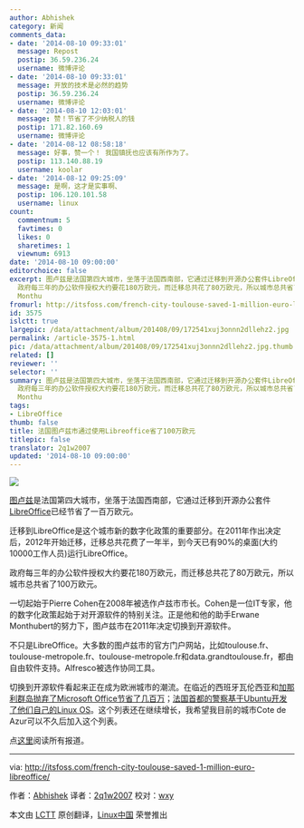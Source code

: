 ```yaml
---
author: Abhishek
category: 新闻
comments_data:
- date: '2014-08-10 09:33:01'
  message: Repost
  postip: 36.59.236.24
  username: 微博评论
- date: '2014-08-10 09:33:01'
  message: 开放的技术是必然的趋势
  postip: 36.59.236.24
  username: 微博评论
- date: '2014-08-10 12:03:01'
  message: 赞！节省了不少纳税人的钱
  postip: 171.82.160.69
  username: 微博评论
- date: '2014-08-12 08:58:18'
  message: 好事，赞一个！ 我国镇抚也应该有所作为了。
  postip: 113.140.88.19
  username: koolar
- date: '2014-08-12 09:25:09'
  message: 是啊，这才是实事啊、
  postip: 106.120.101.58
  username: linux
count:
  commentnum: 5
  favtimes: 0
  likes: 0
  sharetimes: 1
  viewnum: 6913
date: '2014-08-10 09:00:00'
editorchoice: false
excerpt: 图卢兹是法国第四大城市，坐落于法国西南部，它通过迁移到开源办公套件LibreOffice已经节省了一百万欧元。 迁移到LibreOffice是这个城市新的数字化政策的重要部分。在2011年作出决定后，2012年开始迁移，迁移总共花费了一年半，到今天已有90%的桌面(大约10000工作人员)运行LibreOffice。
  政府每三年的办公软件授权大约要花180万欧元，而迁移总共花了80万欧元，所以城市总共省了100万欧元。 一切起始于Pierre Cohen在2008年被选作卢兹市市长。Cohen是一位IT专家，他的数字化政策起始于对开源软件的特别关注。正是他和他的助手Erwane
  Monthu
fromurl: http://itsfoss.com/french-city-toulouse-saved-1-million-euro-libreoffice/
id: 3575
islctt: true
largepic: /data/attachment/album/201408/09/172541xuj3onnn2dllehz2.jpg
permalink: /article-3575-1.html
pic: /data/attachment/album/201408/09/172541xuj3onnn2dllehz2.jpg.thumb.jpg
related: []
reviewer: ''
selector: ''
summary: 图卢兹是法国第四大城市，坐落于法国西南部，它通过迁移到开源办公套件LibreOffice已经节省了一百万欧元。 迁移到LibreOffice是这个城市新的数字化政策的重要部分。在2011年作出决定后，2012年开始迁移，迁移总共花费了一年半，到今天已有90%的桌面(大约10000工作人员)运行LibreOffice。
  政府每三年的办公软件授权大约要花180万欧元，而迁移总共花了80万欧元，所以城市总共省了100万欧元。 一切起始于Pierre Cohen在2008年被选作卢兹市市长。Cohen是一位IT专家，他的数字化政策起始于对开源软件的特别关注。正是他和他的助手Erwane
  Monthu
tags:
- LibreOffice
thumb: false
title: 法国图卢兹市通过使用Libreoffice省了100万欧元
titlepic: false
translator: 2q1w2007
updated: '2014-08-10 09:00:00'
---
```


![](/data/attachment/album/201408/09/172541xuj3onnn2dllehz2.jpg)


[图卢兹](http://zh.wikipedia.org/wiki/%E5%9B%BE%E5%8D%A2%E5%85%B9)是法国第四大城市，坐落于法国西南部，它通过迁移到开源办公套件[LibreOffice](http://www.libreoffice.org/)已经节省了一百万欧元。


迁移到LibreOffice是这个城市新的数字化政策的重要部分。在2011年作出决定后，2012年开始迁移，迁移总共花费了一年半，到今天已有90%的桌面(大约10000工作人员)运行LibreOffice。


政府每三年的办公软件授权大约要花180万欧元，而迁移总共花了80万欧元，所以城市总共省了100万欧元。


一切起始于Pierre Cohen在2008年被选作卢兹市市长。Cohen是一位IT专家，他的数字化政策起始于对开源软件的特别关注。正是他和他的助手Erwane Monthubert的努力下，图卢兹市在2011年决定切换到开源软件。


不只是LibreOffice。大多数的图卢兹市的官方门户网站，比如toulouse.fr、toulouse-metropole.fr、toulouse-metropole.fr和data.grandtoulouse.fr，都由自由软件支持。Alfresco被选作协同工具。


切换到开源软件看起来正在成为欧洲城市的潮流。在临近的西班牙瓦伦西亚和[加那利群岛抛弃了Microsoft Office节省了几百万](http://itsfoss.com/canary-islands-saves-700000-euro-open-source/)；[法国首都的警察基于Ubuntu开发了他们自己的Linux OS](http://itsfoss.com/french-national-police-switch-37000-desktops-to-linux/)。这个列表还在继续增长，我希望我目前的城市Cote de Azur可以不久后加入这个列表。


点[这里](https://joinup.ec.europa.eu/elibrary/case/toulouse-saves-1-million-euro-libreoffice)阅读所有报道。




---


via: <http://itsfoss.com/french-city-toulouse-saved-1-million-euro-libreoffice/>


作者：[Abhishek](http://itsfoss.com/author/Abhishek/) 译者：[2q1w2007](https://github.com/2q1w2007) 校对：[wxy](https://github.com/wxy)


本文由 [LCTT](https://github.com/LCTT/TranslateProject) 原创翻译，[Linux中国](http://linux.cn/) 荣誉推出